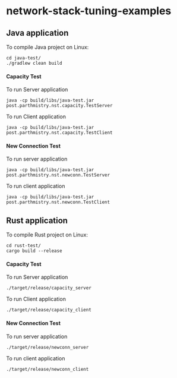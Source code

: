 # network-stack-tuning-examples

## Java application
To compile Java project on Linux:
```
cd java-test/
./gradlew clean build
```

#### Capacity Test
To run Server application
```
java -cp build/libs/java-test.jar post.parthmistry.nst.capacity.TestServer
```

To run Client application
```
java -cp build/libs/java-test.jar post.parthmistry.nst.capacity.TestClient
```

#### New Connection Test
To run server application
```
java -cp build/libs/java-test.jar post.parthmistry.nst.newconn.TestServer
```
To run client application
```
java -cp build/libs/java-test.jar post.parthmistry.nst.newconn.TestClient
```



## Rust application
To compile Rust project on Linux:
```
cd rust-test/
cargo build --release
```

#### Capacity Test
To run Server application
```
./target/release/capacity_server
```

To run Client application
```
./target/release/capacity_client
```



#### New Connection Test
To run server application
```
./target/release/newconn_server
```
To run client application
```
./target/release/newconn_client
```
